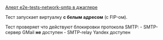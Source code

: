 [Алерт e2e-tests-network-smtp в джаглере](https://juggler.yandex-team.ru/aggregate_checks/?query=service%3De2e-tests-network-smtp)

Тест запускает виртуалку **с белым адресом** (с FIP-ом).

Тест проверяет что действуют блокировки протокола SMTP:
    - SMTP-сервер GMail **не** доступен
    - SMTP-relay Yandex доступен

